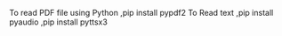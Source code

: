 To read PDF file using Python ,pip install pypdf2 
To Read text ,pip install pyaudio ,pip install pyttsx3

